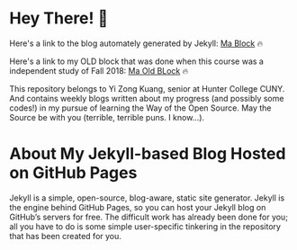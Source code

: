 # Hey There! :dragon:

Here's a link to the blog automately generated by Jekyll: [Ma Block](https://hunter-college-ossd-spr19.github.io/yizongk-weekly/) :fire:

Here's a link to my OLD block that was done when this course was a independent study of Fall 2018: [Ma Old BLock](https://hunter-college-cs-ossd.github.io/yizongk-weekly/
) :fire:

This repository belongs to Yi Zong Kuang, senior at Hunter College CUNY. And contains weekly blogs written about my progress (and possibly some codes!) in my pursue of learning the Way of the Open Source. May the Source be with you (terrible, terrible puns. I know...).

# About My Jekyll-based Blog Hosted on GitHub Pages

Jekyll is a simple, open-source, blog-aware, static site generator.
Jekyll is the engine behind GitHub Pages, so you can host your 
Jekyll blog on GitHub’s servers for free. The difficult work has
already been done for you; all you have to do is some simple
user-specific tinkering in the repository that has been created for
you.
